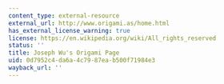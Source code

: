 ```yaml
---
content_type: external-resource
external_url: http://www.origami.as/home.html
has_external_license_warning: true
license: https://en.wikipedia.org/wiki/All_rights_reserved
status: ''
title: Joseph Wu's Origami Page
uid: 0d7952c4-da6a-4c79-87ea-b500f71984e3
wayback_url: ''
---
```

